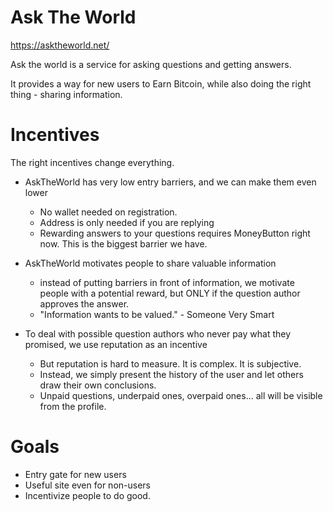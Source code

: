 # Ask The World

https://asktheworld.net/

Ask the world is a service for asking questions and getting answers.

It provides a way for new users to Earn Bitcoin, while also doing the right thing - sharing information.

# Incentives

The right incentives change everything.

- AskTheWorld has very low entry barriers, and we can make them even lower
  - No wallet needed on registration.
  - Address is only needed if you are replying
  - Rewarding answers to your questions requires MoneyButton right now. This is the biggest barrier we have.

- AskTheWorld motivates people to share valuable information
  - instead of putting barriers in front of information, we motivate people with a potential reward, but ONLY if the question author approves the answer.
  - "Information wants to be valued." - Someone Very Smart

- To deal with possible question authors who never pay what they promised, we use reputation as an incentive
  - But reputation is hard to measure. It is complex. It is subjective.
  - Instead, we simply present the history of the user and let others draw their own conclusions.
  - Unpaid questions, underpaid ones, overpaid ones... all will be visible from the profile.

# Goals

- Entry gate for new users
- Useful site even for non-users
- Incentivize people to do good.
